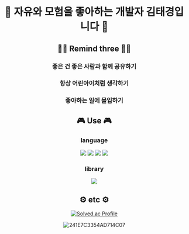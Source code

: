
<div align="center">

# 🌱 자유와 모험을 좋아하는 개발자 김태경입니다 🌱

## 👊🏻 Remind three 👊🏻
<h3>좋은 건 좋은 사람과 함께 공유하기</h3>
<h3>항상 어린아이처럼 생각하기</h3>
<h3>좋아하는 일에 몰입하기</h3>

## 🎮 Use 🎮
### language
<div>
<img src="https://img.shields.io/badge/HTML-E34F26?style=for-the-badge&logo=HTML5&logoColor=white">
<img src="https://img.shields.io/badge/CSS-1572B6?style=for-the-badge&logo=CSS3&logoColor=white">
<img src="https://img.shields.io/badge/JavaScript-F7DF1E?style=for-the-badge&logo=JavaScript&logoColor=white">
<img src="https://img.shields.io/badge/TypeScript-3178C6?style=for-the-badge&logo=TypeScript&logoColor=white">
</div>

### library
<div>
<img src="https://img.shields.io/badge/React-61DAFB?style=for-the-badge&logo=React&logoColor=white">

## ⚙️ etc ⚙️
[![Solved.ac Profile](http://mazassumnida.wtf/api/v2/generate_badge?boj=kim_tk)](https://solved.ac/kim_tk/)  
  

  
![241E7C3354AD714C07](https://user-images.githubusercontent.com/105103712/197237902-18a9b0fd-a2fc-439d-8d51-7d80209fb97b.png)


</div>

